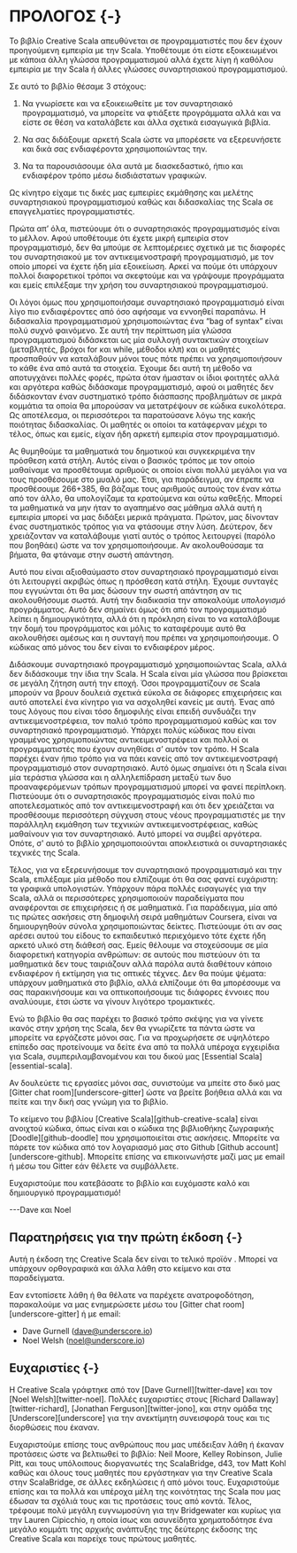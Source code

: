 # ΠΡΟΛΟΓΟΣ {-}

Το βιβλίο Creative Scala απευθύνεται σε προγραμματιστές που δεν έχουν προηγούμενη εμπειρία με την Scala. Υποθέτουμε ότι είστε εξοικειωμένοι με κάποια άλλη γλώσσα προγραμματισμού αλλά έχετε λίγη ή καθόλου εμπειρία με την Scala ή άλλες γλώσσες συναρτησιακού προγραμματισμού.

Σε αυτό το βιβλίο θέσαμε 3 στόχους:

1. Να γνωρίσετε και να εξοικειωθείτε με τον συναρτησιακό προγραμματισμό, να μπορείτε να φτιάξετε προγράμματα αλλά και να είστε σε θέση να καταλάβετε και άλλα σχετικά εισαγωγικά βιβλία.

2. Να σας διδάξουμε αρκετή Scala ώστε να μπορέσετε να εξερευνήσετε και δικά σας ενδιαφέροντα χρησιμοποιώντας την.

3. Να τα παρουσιάσουμε όλα αυτά με διασκεδαστικό, ήπιο και ενδιαφέρον τρόπο μέσω δισδιάστατων γραφικών.

Ως κίνητρο είχαμε τις δικές μας εμπειρίες εκμάθησης και μελέτης συναρτησιακού προγραμματισμού καθώς και διδασκαλίας της Scala σε επαγγελματίες προγραμματιστές.

Πρώτα απ’ όλα, πιστεύουμε ότι ο συναρτησιακός προγραμματισμός είναι το μέλλον. Αφού υποθέτουμε ότι έχετε μικρή εμπειρία στον προγραμματισμό, δεν θα μπούμε σε λεπτομέρειες σχετικά με τις διαφορές του συναρτησιακού με τον αντικειμενοστραφή προγραμματισμό, με τον οποίο μπορεί να έχετε ήδη μία εξοικείωση. Αρκεί να πούμε ότι υπάρχουν πολλοί διαφορετικοί τρόποι να σκεφτούμε και να γράψουμε προγράμματα και εμείς επιλέξαμε την χρήση του συναρτησιακού προγραμματισμού.

Οι λόγοι όμως που χρησιμοποιήσαμε συναρτησιακό προγραμματισμό είναι λίγο πιο ενδιαφέροντες από όσο αφήσαμε να εννοηθεί παραπάνω. Η διδασκαλία προγραμματισμού
 χρησιμοποιώντας ένα “bag of syntax” είναι πολύ συχνό φαινόμενο. Σε αυτή την περίπτωση μία γλώσσα προγραμματισμού διδάσκεται ως μία συλλογή συντακτικών στοιχείων (μεταβλητές, βρόχοι for και while, μέθοδοι κλπ) και οι μαθητές προσπαθούν να καταλάβουν μόνοι τους πότε πρέπει να χρησιμοποιήσουν το κάθε ένα από αυτά τα στοιχεία. Έχουμε δει αυτή τη μέθοδο να αποτυγχάνει πολλές φορές, πρώτα όταν  ήμασταν οι ίδιοι φοιτητές αλλά και αργότερα καθώς διδάσκαμε προγραμματισμό, αφού οι μαθητές δεν διδάσκονταν έναν συστηματικό τρόπο διάσπασης προβλημάτων σε μικρά κομμάτια τα οποία θα μπορούσαν να μετατρέψουν σε κώδικα ευκολότερα. Ως αποτέλεσμα, οι περισσότεροι τα παρατούσανε λόγω της κακής ποιότητας διδασκαλίας. Οι μαθητές οι οποίοι τα κατάφερναν μέχρι το τέλος, όπως και εμείς, είχαν ήδη αρκετή εμπειρία στον προγραμματισμό.

Ας θυμηθούμε τα μαθηματικά του δημοτικού και συγκεκριμένα την πρόσθεση κατά στήλη. Αυτός είναι ο βασικός τρόπος με τον οποίο μαθαίναμε να προσθέτουμε αριθμούς οι οποίοι είναι πολλύ μεγάλοι για να τους προσθέσουμε στο μυαλό μας. Έτσι, για παράδειγμα, αν έπρεπε να προσθέσουμε 266+385, θα βάζαμε τους αριθμούς αυτούς τον έναν κάτω από τον άλλο, θα υπολογίζαμε τα κρατούμενα και ούτω καθεξής. Μπορεί τα μαθηματικά να μην ήταν το αγαπημένο σας μάθημα αλλά αυτή η εμπειρία μπορεί να μας διδάξει μερικά πράγματα. Πρώτον, μας δίνονταν ένας συστηματικός τρόπος για να φτάσουμε στην λύση. Δεύτερον, δεν χρειάζονταν να καταλάβουμε γιατί αυτός ο τρόπος λειτουργεί (παρόλο που βοηθάει) ώστε να τον χρησιμοποιήσουμε. Αν ακολουθούσαμε τα βήματα, θα φτάναμε στην σωστή απάντηση.

Αυτό που είναι αξιοθαύμαστο στον συναρτησιακό προγραμματισμό είναι ότι λειτουργεί ακριβώς όπως η πρόσθεση κατά στήλη. Έχουμε συνταγές που εγγυώνται ότι θα μας δώσουν την σωστή απάντηση αν τις ακολουθήσουμε σωστά. Αυτή την διαδικασία την αποκαλούμε *υπολογισμό* προγράμματος. Αυτό δεν σημαίνει όμως ότι από τον προγραμματισμό λείπει η δημιουργικότητα, αλλά ότι η πρόκληση είναι το να καταλάβουμε την δομή του προγράμματος και μόλις το καταφέρουμε αυτό θα ακολουθήσει αμέσως και η συνταγή που πρέπει να χρησιμοποιήσουμε. Ο κώδικας από μόνος του δεν είναι το ενδιαφέρον μέρος.

Διδάσκουμε συναρτησιακό προγραμματισμό χρησιμοποιώντας Scala, αλλά δεν διδάσκουμε την ίδια την Scala. Η Scala είναι μία γλώσσα που βρίσκεται σε μεγάλη ζήτηση αυτή την εποχή. Όσοι προγραμματίζουν σε Scala μπορούν να βρουν δουλειά σχετικά εύκολα σε διάφορες επιχειρήσεις και αυτό αποτελεί ένα κίνητρο για να ασχοληθεί κανείς με αυτή. Ένας από τους λόγους που είναι τόσο δημοφιλής είναι επειδή συνδυάζει την αντικειμενοστρέφεια, τον παλιό τρόπο προγραμματισμού καθώς και τον συναρτησιακό προγραμματισμό. Υπάρχει πολύς κώδικας που είναι γραμμένος χρησιμοποιώντας αντικειμενοστρέφεια και πολλοί οι προγραμματιστές που έχουν συνηθίσει σ’ αυτόν τον τρόπο. Η Scala παρέχει έναν ήπιο τρόπο για να πάει κανείς από τον αντικειμενοστραφή προγραμματισμό στον συναρτησιακό. Αυτό όμως σημαίνει ότι η Scala είναι μία τεράστια γλώσσα και η αλληλεπίδραση μεταξύ των δυο προαναφερόμενων τρόπων προγραμματισμού μπορεί να φανεί περίπλοκη. Πιστεύουμε ότι ο συναρτησιακός προγραμματισμός είναι πολύ πιο αποτελεσματικός από τον αντικειμενοστραφή και ότι δεν χρειάζεται να προσθέσουμε περισσότερη σύγχυση στους νέους προγραμματιστές με την παράλληλη εκμάθηση των τεχνικών αντικειμενοστρέφειας, καθώς μαθαίνουν για τον συναρτησιακό. Αυτό μπορεί να συμβεί αργότερα. Οπότε, σ' αυτό το βιβλίο χρησιμοποιούνται αποκλειστικά οι συναρτησιακές τεχνικές της Scala.

Τέλος, για να εξερευνήσουμε τον συναρτησιακό προγραμματισμό και την Scala, επιλέξαμε μία μέθοδο που ελπίζουμε ότι θα σας φανεί ευχάριστη: τα γραφικά υπολογιστών. Υπάρχουν πάρα πολλές εισαγωγές για την Scala, αλλά οι περισσότερες χρησιμοποιούν παραδείγματα που αναφέρονται σε επιχειρήσεις ή σε μαθηματικά. Για παράδειγμα, μία από τις πρώτες ασκήσεις στη δημοφιλή σειρά μαθημάτων Coursera, είναι να  δημιουργηθούν σύνολα χρησιμοποιώντας δείκτες. Πιστεύουμε ότι αν σας αρέσει αυτού του είδους το εκπαιδευτικό περιεχόμενο τότε έχετε ήδη αρκετό υλικό στη διάθεσή σας. Εμείς θέλουμε να στοχεύσουμε σε μία διαφορετική κατηγορία ανθρώπων: σε αυτούς που πιστεύουν ότι τα μαθηματικά δεν τους ταιριάζουν αλλά παρόλα αυτά διαθέτουν κάποιο ενδιαφέρον ή εκτίμηση για τις οπτικές τέχνες. Δεν θα πούμε ψέματα: υπάρχουν μαθηματικά στο βιβλίο, αλλά ελπίζουμε ότι θα μπορέσουμε να σας παρακινήσουμε και να οπτικοποιήσουμε τις διάφορες έννοιες που αναλύουμε, έτσι ώστε να γίνουν λιγότερο τρομακτικές.

Ενώ το βιβλίο θα σας παρέχει το βασικό τρόπο σκέψης για να γίνετε ικανός στην χρήση της Scala, δεν θα γνωρίζετε τα πάντα ώστε να μπορείτε να εργάζεστε μόνοι σας. Για να προχωρήσετε σε υψηλότερο επίπεδο σας προτείνουμε να δείτε ένα από τα πολλά υπέροχα εγχειρίδια για Scala, συμπεριλαμβανομένου και του δικού μας [Essential Scala][essential-scala].

Αν δουλεύετε τις εργασίες μόνοι σας, συνιστούμε να μπείτε στο δικό μας [Gitter chat room][underscore-gitter] ώστε να βρείτε βοήθεια αλλά και να πείτε και την δική σας γνώμη για το βιβλίο.

Το κείμενο του βιβλίου [Creative Scala][github-creative-scala] είναι ανοιχτού κώδικα, όπως είναι και ο κώδικα της βιβλιοθήκης ζωγραφικής [Doodle][github-doodle] που χρησιμοποιείται στις ασκήσεις. Μπορείτε να πάρετε τον κώδικα από τον λογαριασμό μας στο Github [Github account][underscore-github]. Μπορείτε επίσης να επικοινωνήστε μαζί μας με email ή μέσω του Gitter εάν θέλετε να συμβάλλετε.

Ευχαριστούμε που κατεβάσατε το βιβλίο και ευχόμαστε καλό και δημιουργικό προγραμματισμό!

---Dave και Noel

## Παρατηρήσεις για την πρώτη έκδοση {-}

<div class="callout callout-danger">
Αυτή η έκδοση της Creative Scala δεν είναι το τελικό προϊόν .
Μπορεί να υπάρχουν ορθογραφικά και άλλα λάθη στο κείμενο και στα παραδείγματα.

Εαν εντοπίσετε λάθη ή θα θέλατε να παρέχετε ανατροφοδότηση, παρακαλούμε να μας ενημερώσετε μέσω του [Gitter chat room][underscore-gitter]
ή με email:

 - Dave Gurnell ([dave@underscore.io](mailto:dave@underscore.io))
 - Noel Welsh ([noel@underscore.io](mailto:noel@underscore.io))
</div>

## Ευχαριστίες {-}

Η Creative Scala γράφτηκε από τον [Dave Gurnell][twitter-dave] και τον [Noel Welsh][twitter-noel]. Πολλές ευχαριστίες στους [Richard Dallaway][twitter-richard], [Jonathan Ferguson][twitter-jono], και στην ομάδα της [Underscore][underscore] για την ανεκτίμητη συνεισφορά τους και τις διορθώσεις που έκαναν.

Ευχαριστούμε επίσης τους ανθρώπους που μας υπέδειξαν λάθη ή έκαναν προτάσεις ώστε να βελτιωθεί το βιβλίο: Neil Moore, Kelley Robinson, Julie Pitt, και τους υπόλοιπους διοργανωτές της ScalaBridge, d43, τον Matt Kohl καθώς και όλους τους μαθητές που εργάστηκαν για την Creative Scala στην ScalaBridge, σε άλλες εκδηλώσεις ή από μόνοι τους. Ευχαριστούμε επίσης και τα πολλά και υπέροχα μέλη της κοινότητας της Scala που μας έδωσαν τα σχόλιά τους και τις προτάσεις τους από κοντά. Τέλος, τρέφουμε πολύ μεγάλη ευγνωμοσύνη για την Bridgewater και κυρίως για την Lauren Cipicchio, η οποία ίσως και ασυνείδητα χρηματοδότησε ένα μεγάλο κομμάτι της αρχικής ανάπτυξης της δεύτερης έκδοσης της Creative Scala και παρείχε τους πρώτους μαθητές.
